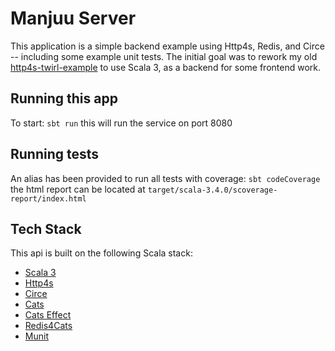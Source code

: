 # Manjuu Server

This application is a simple backend example using Http4s, Redis, and Circe -- including some example unit tests. 
The initial goal was to rework my old [http4s-twirl-example](https://github.com/RawToast/http4s-twirl-example) 
to use Scala 3, as a backend for some frontend work.


## Running this app

To start: `sbt run` this will run the service on port 8080


## Running tests

An alias has been provided to run all tests with coverage: `sbt codeCoverage` the html report can be located
at `target/scala-3.4.0/scoverage-report/index.html`


## Tech Stack

This api is built on the following Scala stack:

* [Scala 3](https://www.scala-lang.org)
* [Http4s](http://http4s.org)
* [Circe](https://circe.github.io/circe)
* [Cats](http://typelevel.org/cats)
* [Cats Effect](http://typelevel.org/cats-effect)
* [Redis4Cats](http://redis4cats.profunktor.dev)
* [Munit](http://scalameta.org/munit)
